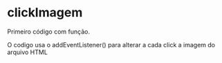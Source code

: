 # clickImagem
Primeiro código com função.

O codigo usa o addEventListener() para alterar a cada click a imagem do arquivo HTML
